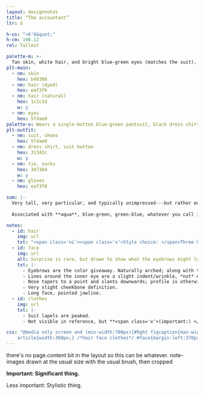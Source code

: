 ```yaml
---
layout: designnotes
title: “The accountant”
ltr: d

h-us: ">6'6&quot;"
h-cm: 198.12
rel: Tallest

palette-m: >-
  Tan skin, white hair, and bright blue-green eyes (matches the suit). Hair is long, wavy with flourish, and evidently dyed (eyebrows are the natural black).
plt-main:
  - nm: skin
    hex: b49386
  - nm: hair (dyed)
    hex: eaf3f6
  - nm: hair (natural)
    hex: 1c1c1d
    w: y
  - nm: eyes
    hex: 5fdae0
palette-o: Wears a single-button blue-green pantsuit, black dress shirt, dark blue tie, and shoes that match the suit.
plt-outfit:
  - nm: suit, shoes
    hex: 5fdae0
  - nm: dress shirt, suit button
    hex: 31343c
    w: y
  - nm: tie, socks
    hex: 3473A4
    w: y
  - nm: gloves
    hex: eaf3f6

sum: |-
  Very tall, very particular, and typically unimpressed---but rather enthused when fixated. Bright-suited with irises to match; white hair is dyed that way. Prone to odd hand movements.
  
  Associated with **aqua**, blue-green, green-blue, whatever you call it; always saturated, but can stand out less in certain lighting.

notes:
  - id: hair
    img: url
    txt: "<span class='ni'><span class='x'>Style choice: </span>Three hair waves in the front, two in the back, regardless of direction faced.</span> Dramatic swoop."
  - id: face
    img: url
    alt: Surprise is rare, but drawn to show what the eyebrows might look like raised.
    txt: |-
      - Eyebrows are the color giveaway. Naturally arched; along with thin eyes, <span class='ni'>default expression<span class='x'>(as I draw it) </span> can appear sardonic and/or faintly amused.</span>
      - Lines around the inner eye are a slight indent/wrinkle, *not* eyebags.
      - Nose tapers to a point and slants downwards; profile is otherwise fairly flat.
      - Very slight cheekbone definition.
      - Long face, pointed jawline.
  - id: clothes
    img: url
    txt: |-
      - Suit lapels are peaked.
      - Not visible in reference, but **<span class='x'>(important:) </span>wears gloves** over bony hands. Prone to **odd hand gestures** when talking; otherwise keeps them **folded behind back** by default.

css: "@media only screen and (min-width:700px){#hght figcaption{max-width:8em;} #main{width:600px; padding-right:45px;} body{width:1365px;} #sum{width:45.65rem;} details{width:40em;}
	article{width:360px;} /*hair face clothes*/ #face{margin-left:370px;} #clothes{margin-top:375px;} #hair img{margin-top:.5em;}}"
---
```

there's no page.content bit in the layout so this can be whatever. note-images drawn at the usual size with the usual brush, then cropped

**<span class='x'>Important: </span>Significant thing.**

<span class='ni'><span class='x'>Less important: </span>Stylistic thing.</span>